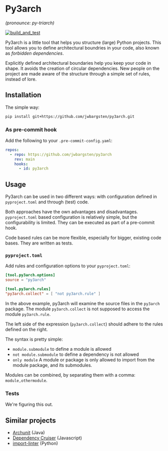 # Py3arch

_(pronounce: py-triarch)_

[![build_and_test](https://github.com/jwbargsten/py3arch/actions/workflows/tests.yml/badge.svg)](https://github.com/jwbargsten/py3arch/actions/workflows/tests.yml)

Py3arch is a little tool that helps you structure (large) Python projects.
This tool allows you to define architectural boundries in your code, also
known as _forbidden dependencies_.

Explicitly defined architectural boundaries help you keep your code in shape.
It avoids the creation of circular dependencies. New people on the project
are made aware of the structure through a simple set of rules, instead of lore.

## Installation


The simple way:

```sh
pip install git+https://github.com/jwbargsten/py3arch.git
```


### As pre-commit hook

Add the following to your `.pre-commit-config.yaml`:

```yaml
repos:
  - repo: https://github.com/jwbargsten/py3arch
    rev: main
    hooks:
      - id: py3arch
```

## Usage

Py3arch can be used in two different ways: with configuration defined in `pyproject.toml` and
through (test) code.

Both approaches have the own advantages and disadvantages. `pyproject.toml` based configuration
is relatively simple, but the configurability is limited. They can be executed as part of
a pre-commit hook.

Code based rules can be more flexible, especially for bigger, existing code bases. They are
written as tests.

### `pyproject.toml`

Add rules and configuration options to your `pyproject.toml`:

```toml
[tool.py3arch.options]
source = "py3arch"

[tool.py3arch.rules]
"py3arch.collect" = [ "not py3arch.rule" ]
```

In the above example, py3arch will examine the source files in the `py3arch` package.
The module `py3arch.collect` is not supposed to access the module `py3arch.rule`.

The left side of the expression (`py3arch.collect`) should adhere to the rules defined on the right.

The syntax is pretty simple:

* `module.submodule` to define a module is allowed
* `not module.submodule` to define a dependency is not allowed
* `only module` A module or package is only allowed to import from the module package, and its submodules.

Modules can be combined, by separating them with a comma: `module,othermodule`.

### Tests

We're figuring this out.

## Similar projects

* [Archunit](https://www.archunit.org/) (Java)
* [Dependency Cruiser](https://github.com/sverweij/dependency-cruiser) (Javascript)
* [import-linter](https://github.com/seddonym/import-linter) (Python)
